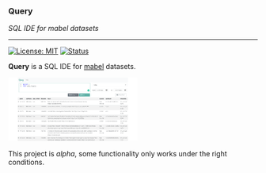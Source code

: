 ### Query

_SQL IDE for mabel datasets_

---

[![License: MIT](https://img.shields.io/badge/License-MIT-blue.svg)](https://opensource.org/licenses/MIT)
[![Status](https://img.shields.io/badge/status-alpha-orange)](https://github.com/mabel-dev/query)

**Query** is a SQL IDE for [mabel](https://github.com/mabel-dev/mabel) datasets.

<img src="assets/screen-shot.png" height="128px">

This project is _alpha_, some functionality only works under the right conditions.